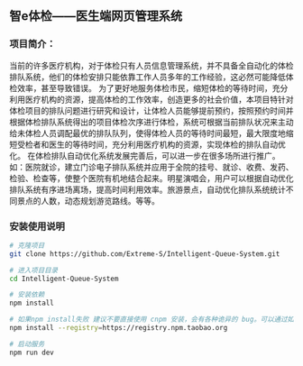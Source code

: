 
## 智e体检——医生端网页管理系统

### 项目简介：
  当前的许多医疗机构，对于体检只有人员信息管理系统，并不具备全自动化的体检排队系统，他们的体检安排只能依靠工作人员多年的工作经验，这必然可能降低体检效率，甚至导致错误。
为了更好地服务体检市民，缩短体检的等待时间，充分利用医疗机构的资源，提高体检的工作效率，创造更多的社会价值，本项目特针对体检项目的排队问题进行研究和设计，让体检人员能够提前预约，按照预约时间并根据体检排队系统得出的项目体检次序进行体检，系统可根据当前排队状况来主动给未体检人员调配最优的排队队列，使得体检人员的等待时间最短，最大限度地缩短受检者和医生的等待时间，充分利用医疗机构的资源，实现体检的排队自动优化。
在体检排队自动优化系统发展完善后，可以进一步在很多场所进行推广。如：医院就诊，建立门诊电子排队系统并应用于全院的挂号、就诊、收费、发药、检验、检查等，使整个医院有机地结合起来。明星演唱会，用户可以根据自动优化排队系统有序进场离场，提高时间利用效率。旅游景点，自动优化排队系统统计不同景点的人数，动态规划游览路线。等等。
### 安装使用说明
```bash
# 克隆项目
git clone https://github.com/Extreme-S/Intelligent-Queue-System.git

# 进入项目目录
cd Intelligent-Queue-System

# 安装依赖
npm install

# 如果npm install失败 建议不要直接使用 cnpm 安装，会有各种诡异的 bug。可以通过如下操作解决 npm 下载速度慢的问题
npm install --registry=https://registry.npm.taobao.org

# 启动服务
npm run dev
```

